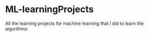 # ML-learningProjects
All the learning projects for machine learning that I did to learn the algorithms

